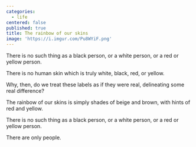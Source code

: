 ```yaml
---
categories:
  - life
centered: false
published: true
title: The rainbow of our skins
image: 'https://i.imgur.com/Pu8WYiF.png'
---
```

There is no such thing
as a black person,
or a white person,
or a red or yellow person.
 
There is no human skin
which is truly white, black,
red, or yellow.

Why, then,
do we treat these labels
as if they were real,
delineating some real difference?

The rainbow of our skins
is simply shades
of beige and brown,
with hints of red and yellow.

There is no such thing
as a black person,
or a  white person,
or a red or yellow person.

There are only people.
